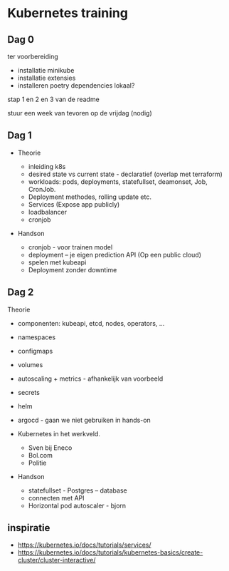 # Kubernetes training


## Dag 0
ter voorbereiding
* installatie minikube
* installatie extensies
* installeren poetry dependencies lokaal?

stap 1 en 2 en 3 van de readme

stuur een week van tevoren op de vrijdag (nodig) 



## Dag 1

* Theorie
  * inleiding k8s
  * desired state vs current state - declaratief (overlap met terraform)
  * workloads: pods, deployments, statefullset, deamonset, Job, CronJob.
  * Deployment methodes, rolling update etc.
  * Services (Expose app publicly)
  * loadbalancer
  * cronjob

* Handson
  * cronjob - voor trainen model
  * deployment – je eigen prediction API (Op een public cloud)
  * spelen met kubeapi
  * Deployment zonder downtime

## Dag 2

Theorie
* componenten: kubeapi, etcd, nodes, operators, ...
* namespaces
* configmaps
* volumes
* autoscaling + metrics - afhankelijk van voorbeeld
* secrets
* helm
* argocd - gaan we niet gebruiken in hands-on



* Kubernetes in het werkveld.
  * Sven bij Eneco
  * Bol.com
  * Politie


* Handson
    * statefullset - Postgres – database
    * connecten met API
    * Horizontal pod autoscaler - bjorn


## inspiratie
- https://kubernetes.io/docs/tutorials/services/
- https://kubernetes.io/docs/tutorials/kubernetes-basics/create-cluster/cluster-interactive/
